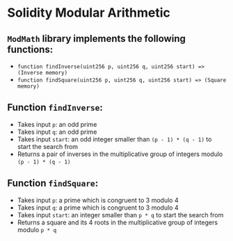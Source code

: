 # Solidity Modular Arithmetic

## `ModMath` library implements the following functions:
- `function findInverse(uint256 p, uint256 q, uint256 start) => (Inverse memory)`
- `function findSquare(uint256 p, uint256 q, uint256 start) => (Square memory)`

## Function `findInverse`:
- Takes input `p`: an odd prime
- Takes input `q`: an odd prime
- Takes input `start`: an odd integer smaller than `(p - 1) * (q - 1)` to start the search from
- Returns a pair of inverses in the multiplicative group of integers modulo `(p - 1) * (q - 1)`

## Function `findSquare`:
- Takes input `p`: a prime which is congruent to 3 modulo 4
- Takes input `q`: a prime which is congruent to 3 modulo 4
- Takes input `start`: an integer smaller than `p * q` to start the search from
- Returns a square and its 4 roots in the multiplicative group of integers modulo `p * q`
